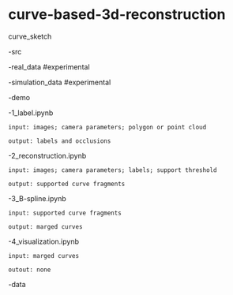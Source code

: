 # curve-based-3d-reconstruction
curve_sketch

 -src
 
 -real_data #experimental
 
 -simulation_data #experimental
 
 -demo

   -1_label.ipynb
    
    input: images; camera parameters; polygon or point cloud
    
    output: labels and occlusions
  
   -2_reconstruction.ipynb
    
    input: images; camera parameters; labels; support threshold
    
    output: supported curve fragments
  
   -3_B-spline.ipynb
    
    input: supported curve fragments
    
    output: marged curves
  
   -4_visualization.ipynb
    
    input: marged curves
    
    outout: none
  
   -data
 
